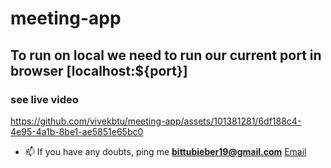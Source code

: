 # meeting-app
## To run on local we need to run our current port in browser [localhost:${port}]
### see live video

https://github.com/vivekbtu/meeting-app/assets/101381281/6df188c4-4e95-4a1b-8be1-ae5851e65bc0


- 📫 If you have any doubts, ping me **bittubieber19@gmail.com** [Email](https://mail.google.com/mail/u/0/#inbox?compose=new) 
